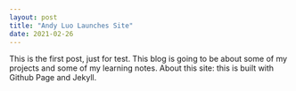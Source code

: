 ```yaml
---
layout: post
title: "Andy Luo Launches Site"
date: 2021-02-26
---
```


This is the first post, just for test. This blog is going to be about some of my projects and some of my learning notes.
About this site: this is built with Github Page and Jekyll.